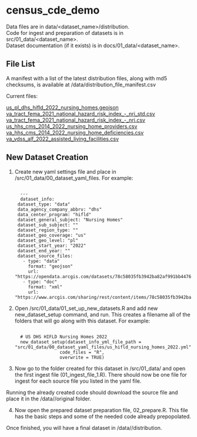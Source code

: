 
<!-- README.md is generated from README.Rmd. Please edit that file -->

# census_cde_demo

Data files are in data/<dataset_name>/distribution.<br /> Code for
ingest and preparation of datasets is in
src/01_data/<dataset_name>.<br /> Dataset documentation (if it exists)
is in docs/01_data/<dataset_name>.<br />

## File List

A manifest with a list of the latest distribution files, along with md5
checksums, is available at /data/distribution_file_manifest.csv

Current files:<br />

[us_pl_dhs_hifld_2022_nursing_homes.geojson](data/us_pl_dhs_hifld_2022_nursing_homes/distribution/us_pl_dhs_hifld_2022_nursing_homes.geojson)<br />[va_tract_fema_2021_national_hazard_risk_index\_-\_nri_std.csv](data/va_fema_2021_national_hazard_risk_index_-_nri/distribution/va_tract_fema_2021_national_hazard_risk_index_-_nri_std.csv)<br />[va_tract_fema_2021_national_hazard_risk_index\_-\_nri.csv](data/va_fema_2021_national_hazard_risk_index_-_nri/distribution/va_tract_fema_2021_national_hazard_risk_index_-_nri.csv)<br />[us_hhs_cms_2014_2022_nursing_home_providers.csv](data/va_hhs_cms_2014_2022_nursing_home_health_fire_deficiencies/distribution/us_hhs_cms_2014_2022_nursing_home_providers.csv)<br />[va_hhs_cms_2014_2022_nursing_home_deficiencies.csv](data/va_hhs_cms_2014_2022_nursing_home_health_fire_deficiencies/distribution/va_hhs_cms_2014_2022_nursing_home_deficiencies.csv)<br />[va_vdss_alf_2022_assisted_living_facilities.csv](data/va_vdss_alf_2022_assisted_living_facilities/distribution/va_vdss_alf_2022_assisted_living_facilities.csv)<br />

## New Dataset Creation

1.  Create new yaml settings file and place in
    /src/01_data/00_dataset_yaml_files. For example:
    <pre><code>
      ---
      dataset_info:
     dataset_type: "data"             
     data_agency_company_abbrv: "dhs"
     data_center_program: "hifld"
     dataset_general_subject: "Nursing Homes"
     dataset_sub_subject: ""
     dataset_region_type: ""
     dataset_geo_coverage: "us"
     dataset_geo_level: "pl"         
     dataset_start_year: "2022"
     dataset_end_year: ""
     dataset_source_files:
       - type: "data"    
         format: "geojson"
         url: "https://opendata.arcgis.com/datasets/78c58035fb3942ba82af991bb4476f13_0.geojson"
       - type: "doc"
         format: "xml"
         url: "https://www.arcgis.com/sharing/rest/content/items/78c58035fb3942ba82af991bb4476f13/info/metadata/metadata.xml"
    </code></pre>
2.  Open /src/01_data/01_set_up_new_datasets.R and add new
    new_dataset_setup command, and run. This creates a filename all of
    the folders that will go along with this dataset. For example:
    <pre><code>
      # US DHS HIFLD Nursing Homes 2022
      new_dataset_setup(dataset_info_yml_file_path = "src/01_data/00_dataset_yaml_files/us_hifld_nursing_homes_2022.yml",
                     code_files = "R",
                     overwrite = TRUE)
    </code></pre>
3.  Now go to the folder created for this dataset in
    /src/01_data/<name of new dataset> and open the first ingest file
    (01_ingest_file_1.R). There should now be one file for ingest for
    each source file you listed in the yaml file.

Running the already created code should download the source file and
place it in the /data/<name of new dataset>/original folder.

4.  Now open the prepared dataset preparation file, 02_prepare.R. This
    file has the basic steps and some of the needed code already
    prepopolated.

Once finished, you will have a final dataset in
/data/<name of new dataset>/distribution.
